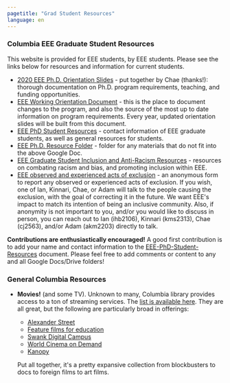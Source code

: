 ```yaml
---
pagetitle: "Grad Student Resources"
language: en
---
```


### Columbia EEE Graduate Student Resources


This website is provided for EEE students, by EEE students. Please see
the links below for resources and information for current students.

-   [2020 EEE Ph.D. Orientation
    Slides](https://drive.google.com/file/d/1-cW1Rgtk-prQiiB6mQUxH6fGwDnEpbnf/view?usp=sharing) -
    put together by Chae (thanks!): thorough documentation on Ph.D.
    program requirements, teaching, and funding opportunities.
-   [EEE Working Orientation
    Document](https://docs.google.com/document/d/15XLTX804nb2GqjX6Kyi9Y8hvwzYY8rXKRRRxKpaKTIQ/edit) -
    this is the place to document changes to the program, and also the
    source of the most up to date information on program requirements.
    Every year, updated orientation slides will be built from this
    document.
-   [EEE PhD Student
    Resources](https://drive.google.com/open?id=1G9RP-Xpefz0XbgiVjvUEUR8BPmGeOqkGRgEAM-SHsbk) -
    contact information of EEE graduate students, as well as general
    resources for students.
-   [EEE Ph.D. Resource
    Folder](https://drive.google.com/open?id=16vFLRhV8zds_UYv3W_SXswAD45no8QEu) -
    folder for any materials that do not fit into the above Google Doc.
-   [EEE Graduate Student Inclusion and Anti-Racism
    Resources](https://docs.google.com/document/d/1vIPLfSkA6XfdMGeDzCCie-P64uCCdM9KRt-2Kk65opE/edit?usp=sharing) -
    resources on combating racism and bias, and promoting inclusion
    within EEE.
-   [EEE observed and experienced acts of
    exclusion](https://docs.google.com/forms/d/e/1FAIpQLSdR1lVWkQGeObLfnAO-PTuud9QCJEtHjJwfovjQGg-ejh5Mew/viewform?usp=sf_link) -
    an anonymous form to report any observed or experienced acts of
    exclusion. If you wish, one of Ian, Kinnari, Chae, or Adam will
    talk to the people causing the exclusion, with the goal of
    correcting it in the future. We want EEE\'s impact to match its
    intention of being an inclusive community. Also, if anonymity is
    not important to you, and/or you would like to discuss in person,
    you can reach out to Ian (ihb2106), Kinnari (kms2313), Chae
    (cj2563), and/or Adam (akm2203) directly to talk.


**Contributions are enthusiastically encouraged!** A good first
contribution is to add your name and contact information to the
[EEE-PhD-Student-Resources](https://drive.google.com/open?id=1G9RP-Xpefz0XbgiVjvUEUR8BPmGeOqkGRgEAM-SHsbk)
document. Please feel free to add comments or content to any and all
Google Docs/Drive folders!

### General Columbia Resources

- **Movies!** (and some TV). Unknown to many, Columbia library
  provides access to a ton of streaming services. The [list is
  available
  here](https://guides.library.columbia.edu/c.php?g=957347&p=6910938). They
  are all great, but the following are particularly broad in offerings:

    - [Alexander Street](https://video.alexanderstreet.com/)
    - [Feature films for
      education](https://clio.columbia.edu/catalog/14965385)
    - [Swank Digital
      Campus](https://clio.columbia.edu/catalog/14288290)
    - [World Cinema on
      Demand](https://digital.films.com/p_Search.aspx?st=adv&rd=title&sid=1709&sortby=Relevance&type=browse&level=Subject)
    - [Kanopy](https://clio.columbia.edu/catalog/14288284)

  Put all together, it's a pretty expansive collection from
  blockbusters to docs to foreign films to art films.
